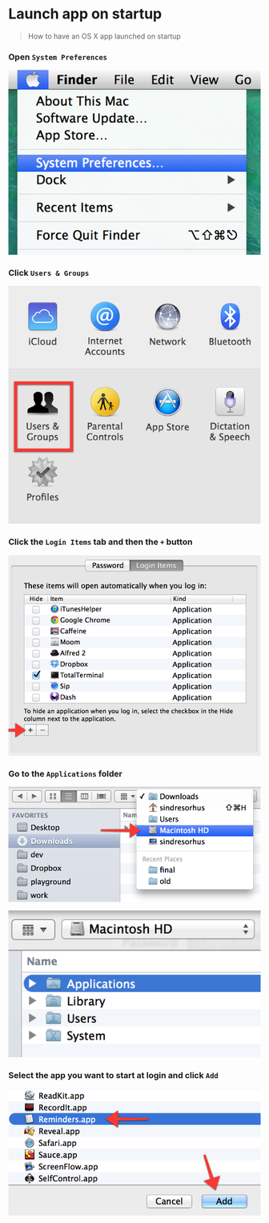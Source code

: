 # Launch app on startup

> How to have an OS X app launched on startup


### Open `System Preferences`

![](images/launch-app-on-startup-osx/1.png)

### Click `Users & Groups`

![](images/launch-app-on-startup-osx/2.png)

### Click the `Login Items` tab and then the `+` button

![](images/launch-app-on-startup-osx/3.png)

### Go to the `Applications` folder

![](images/launch-app-on-startup-osx/4.png)

![](images/launch-app-on-startup-osx/5.png)

### Select the app you want to start at login and click `Add`

![](images/launch-app-on-startup-osx/6.png)
